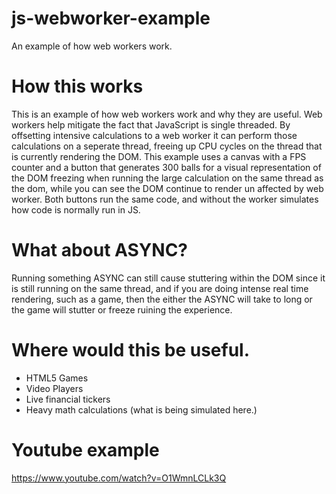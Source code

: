 # js-webworker-example
An example of how web workers work.

# How this works
This is an example of how web workers work and why they are useful.  Web workers help mitigate the fact that JavaScript is single threaded.  By offsetting intensive calculations to a web worker it can perform those calculations on a seperate thread, freeing up CPU cycles on the thread that is currently rendering the DOM.  This example uses a canvas with a FPS counter and a button that generates 300 balls for a visual representation of the DOM freezing when running the large calculation on the same thread as the dom, while you can see the DOM continue to render un affected by web worker.  Both buttons run the same code, and without the worker simulates how code is normally run in JS.

# What about ASYNC?
Running something ASYNC can still cause stuttering within the DOM since it is still running on the same thread, and if you are doing intense real time rendering, such as a game, then the either the ASYNC will take to long or the game will stutter or freeze ruining the experience.

# Where would this be useful.
- HTML5 Games
- Video Players
- Live financial tickers
- Heavy math calculations (what is being simulated here.)

# Youtube example
https://www.youtube.com/watch?v=O1WmnLCLk3Q